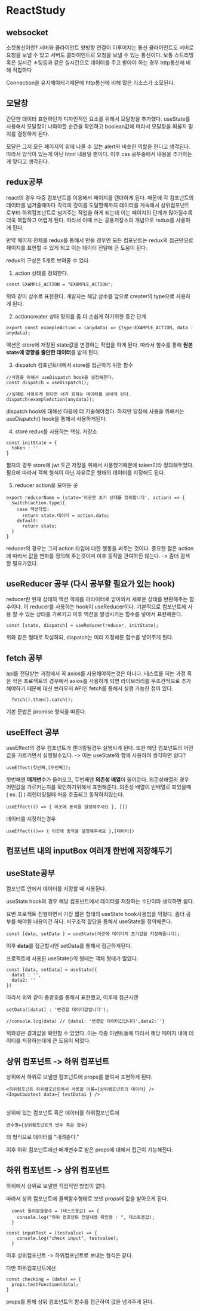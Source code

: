 # ReactStudy


## websocket
소켓통신이란? 서버와 클라이언트 양방향 연결이 이루어지는 통신
클라이언트도 서버로 요청을 보낼 수 있고 서버도 클라이언트로 요청을 보낼 수 있는 통신이다.
보통 스트리밍 혹은 실시간 ㅊ팅등과 같은 실시간으로 데이터를 주고 받아야 하는 경우 http통신에 비해 적합하다

Connection을 유지해야되기때문에 http통신에 비해 많은 리소스가 소모된다.


  
## 모달창
간단한 데이터 표현하던가 디자인적인 요소를 위해서 모달창을 추가했다.
useState를 사용해서 모달창이 나와야할 순간을 확인하고 boolean값에 따라서 모달창을 띄울지 말지를 결정하게 된다.

모달은 그저 모든 페이지의 위에 나올 수 있는 alert와 비슷한 역할을 한다고 생각된다.
따라서 양식이 있는게 아닌 html 내용일 뿐이다.
이후 css 공부중에서 내용을 추가하는게 맞다고 생각된다.

## redux공부
react의 경우 다중 컴포넌트를 이용해서 페이지를 렌더하게 된다.
때문에 각 컴포넌트의 데이터를 넘겨줄때마다 각각의 깊이를 도달할때까지 데이터를 계속해서 상위컴포넌트로부터 하위컴포넌트로 넘겨주는 작업을 하게 되는데 이는 페이지의 단계가 많아질수록 더욱 복잡하고 어렵게 된다.
따라서 이때 쓰는 공용저장소의 개념으로 redux를 사용하게 된다.

만약 페이지 전체를 redux를 통해서 만들 경우엔 모든 컴포넌트는 redux의 접근만으로 페이지를 표현할 수 있게 되고 이는 데이터 전달에 큰 도움이 된다.

redux의 구성은 5개로 보여줄 수 있다.
1. action 상태를 정의한다.

```
const EXAMPLE_ACTION = "EXAMPLE_ACTION";
```
위와 같이 상수로 표현한다. 개발자는 해당 상수를 앞으로 creater의 type으로 사용하게 된다.


2. actioncreater 상태 정의를 좀 더 손쉽게 하기위한 중간 단계

```
export const exampleAction = (anydata) => {type:EXAMPLE_ACTION, data : anydata};
```
액션은 store에 저장된 state값을 변경하는 작업을 하게 된다. 따라서 함수를 통해 <b>원본state에 영향을 줄만한 데이터</b>를 받게 된다.


3. dispatch 컴포넌트내에서 store를 접근하기 위한 함수
```
//사용을 위해서 useDispatch hook을 설정해준다.
const dispatch = useDispatch();

//실제로 사용하게 된다면 내가 원하는 데이터를 보내게 된다.
dispatch(exampleAction(anydata));
```
dispatch hook에 대해선 다음에 더 기술해야겠다. 하지만 당장에 사용을 위해서는 useDispatch() hook을 통해서 사용하게된다.


4. store redux를 사용하는 핵심. 저장소

```
const initState = {
  token : ''
}
```
필자의 경우 store에 jwt 토큰 저장을 위해서 사용했기때문에 token이라 정의해두었다.
필요에 따라서 객체 형식이 아닌 자유로운 형태의 데이터를 지정해도 된다.

5. reducer action을 모아둔 곳
```
export reducerName = (state='이곳엔 초기 상태를 정의합니다', action) => {
  switch(action.type){
    case 액션타입:
      return state.데이터 = action.data;
    default:
      return state;
  }
}
```

reducer의 경우는 그저 action 타입에 대한 행동을 써주는 것이다.
중요한 점은 action에 따라서 값을 변화를 정의해 주는것이며 이후 동작을 관여하진 않는다. -> 좀더 검색할 필요가있다.


## useReducer 공부 (다시 공부할 필요가 있는 hook)
reducer란 현재 상태와 액션 객체를 파라미터로 받아와서 새로운 상태를 반환해주는 함수이다.
이 reducer를 사용하는 hook이 useReducer이다.
기본적으로 컴포넌트에 사용 할 수 있는 상태를 가르키고 이후 액션을 발생시키는 함수를 넣어서 표현해준다.

```
const [state, dispatch] = useReducer(reducer, initState);
```
위와 같은 형태로 작성하되, dispatch는 미리 지정해둔 함수를 넣어주게 된다.

## fetch 공부
api를 전달받는 과정에서 꼭 axios를 사용해야하는것은 아니다.
테스트를 하는 과정 혹은 작은 프로젝트의 경우에서 axios를 사용하게 되면 라이브러리를 무조건적으로 추가해야하기 때문에 대신 브라우저 API인 fetch를 통해서 실행 가능한 점이 있다.

```
  fetch().then().catch();
```
기본 문법은 promise 형식을 따른다.



## useEffect 공부
useEffect의 경우 컴포넌트가 렌더링될경우 실행되게 된다.
또한 해당 컴포넌트의 어떤 값을 가르키면서 실행될수있다.
-> 이는 useState와 함께 사용하여 생각하면 쉽다?

```
useEffect(첫번째,[두번째]);
```

첫번째엔 <b>매개변수</b>가 들어오고, 두번째엔 <b>의존성 배열</b>이 들어온다.
의존성배열의 경우 어떤값을 가르키는지를 확인하기위해서 표현해준다.
의존성 배열이 빈배열로 되있을때 ( ex. [] ) 리렌더링될때 처음 호출되고 동작하지않는다.
```
useEffect(() => { 이곳에 동작을 설정해주세요 }, [])
```
데이터를 지정하는경우

```
useEffect(()=> { 이곳에 동작을 설정해주세요 },[데이터])
```

## 컴포넌트 내의 inputBox 여러개 한번에 저장해두기



## useState공부
컴포넌트 안에서 데이터를 지정할 때 사용된다.

useState hook의 경우 해당 컴포넌트에서 데이터를 저장하는 수단이라 생각하면 쉽다.

요번 프로젝트 진행하면서 가장 짧은 형태의 useState hook사용법을 익혔다.
좀더 공부를 해야될 내용이긴 하다.
비구조적 할당을 통해서 useState를 정의해준다.

```
const [data, setData ] = useState(이곳에 데이터의 초기값을 지정해줍니다);
```
이후 <b>data</b>를 접근할시엔 setData를 통해서 접근하게된다.

프로젝트에 사용된 useState()의 형태는 객체 형태가 많았다.

```
const [data, setData] = useState({ 
  data1 : '', 
  data2: ''
})
```
따라서 위와 같이 중괄호를 통해서 표현했고, 이후에 접근시엔

```
setData([data1] : '변경할 데이터값입니다');

//console.log(data) // {data1: '변경할 데이터값입니다',data2:''}
```
위와같은 결과값을 확인할 수 있었다.
이는 각종 이벤트들에 따라서 해당 페이지 내에 데이터를 저장하는데에 큰 도움이 되었다.


## 상위 컴포넌트 -> 하위 컴포넌트
상위에서 하위로 보낼땐 컴포넌트에 props를 붙여서 표현하게 된다.

```
<하위컴포넌트 하위컴포넌트에서 사용할 이름={상위컴포넌트의 데이터} /> 
<Inputboxtest data={ testData1 } />
```
<br>
상위에 있는 컴포넌트 혹은 데이터를 하위컴포넌트에

```
변수명={상위컴포넌트의 변수 혹은 함수}
```

의 형식으로 데이터를 "내려준다."

이후 하위 컴포넌트에선 매개변수로 받은 props에 대해서 접근이 가능해진다.



## 하위 컴포넌트 -> 상위 컴포넌트
하위에서 상위로 보낼땐 직접적인 방법이 없다.

따라서 상위 컴포넌트에 콜백함수형태로 보낸 props에 값을 받아오게 된다.
```
  const 돌려받을함수 = (테스트용값) => {
    console.log("하위 컴포넌트 전달내용 확인용 : ", 테스트용값);
  }

const inputTest = (testvalue) => {
    console.log("check input", testvalue);    
  }
```
이후 상위컴포넌트 -> 하위컴포넌트로 보내는 형식은 같다.

다만 하위컴포넌트에선 
```
const checking = (data) => {
  props.testFunction(data);
}
```    
 props를 통해 상위 컴포넌트의 함수를 접근하여 값을 넘겨주게 된다.
 
 
